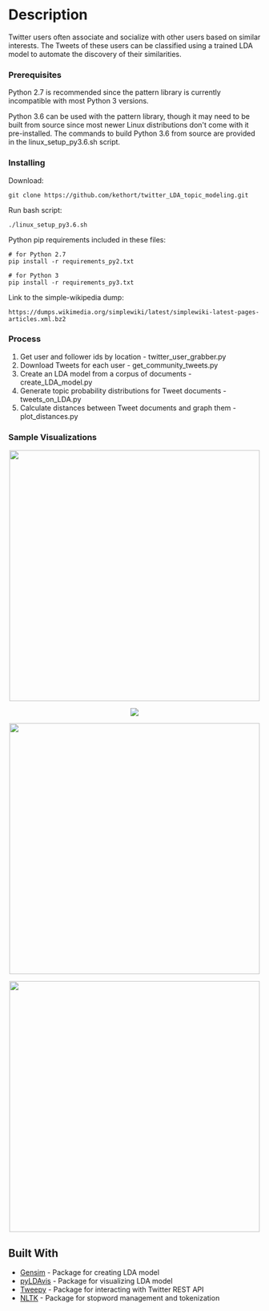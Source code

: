 # Description
Twitter users often associate and socialize with other users based on similar interests. The Tweets of these users can be classified using a trained LDA model to automate the discovery of their similarities. 

### Prerequisites

Python 2.7 is recommended since the pattern library is currently incompatible with most Python 3 versions.

Python 3.6 can be used with the pattern library, though it may need to be built from source since most newer Linux distributions don't come with it pre-installed. The commands to build Python 3.6 from source are provided in the linux_setup_py3.6.sh script.


### Installing

Download:

```
git clone https://github.com/kethort/twitter_LDA_topic_modeling.git
```

Run bash script:

```
./linux_setup_py3.6.sh
```

Python pip requirements included in these files:

```
# for Python 2.7
pip install -r requirements_py2.txt

# for Python 3
pip install -r requirements_py3.txt
```

Link to the simple-wikipedia dump:

```
https://dumps.wikimedia.org/simplewiki/latest/simplewiki-latest-pages-articles.xml.bz2
```

### Process

1. Get user and follower ids by location - twitter_user_grabber.py
2. Download Tweets for each user - get_community_tweets.py
2. Create an LDA model from a corpus of documents - create_LDA_model.py
3. Generate topic probability distributions for Tweet documents - tweets_on_LDA.py
4. Calculate distances between Tweet documents and graph them - plot_distances.py

### Sample Visualizations

<p align="center">
  <img src="/img/user_x_distribution.png" width="500"/>
</p>

<p align="center">
  <img src="/img/user_x_lda_vis.png"/>
</p>

<p align="center">
  <img src="/img/user_internal_external.png" width="500"/>
</p>

<p align="center">
  <img src="/img/community_median_internal_external.png" width="500"/>
</p>

## Built With

* [Gensim](https://radimrehurek.com/gensim/) - Package for creating LDA model
* [pyLDAvis](https://github.com/bmabey/pyLDAvis) - Package for visualizing LDA model
* [Tweepy](http://www.tweepy.org/) - Package for interacting with Twitter REST API
* [NLTK](http://www.nltk.org/) - Package for stopword management and tokenization
